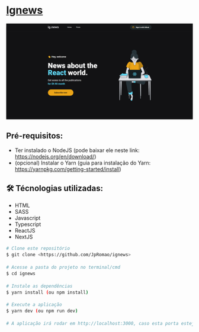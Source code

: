 <h1>
  <a href="https://ignews-joao.vercel.app/">
    Ignews
  </a>
</h1>

<img src="./ignews-preview.png" alt="Imagem da página inicial do site" />

<h2>Pré-requisitos: </h2>

<ul>
  <li>
    Ter instalado o NodeJS (pode baixar ele neste link: <a href="https://nodejs.org/en/download/">https://nodejs.org/en/download/</a>)
  </li>

  <li>
    (opcional) Instalar o Yarn (guia para instalação do Yarn: <a href="https://yarnpkg.com/getting-started/install">https://yarnpkg.com/getting-started/install</a>)
  </li>
</ul>

<h2>🛠 Técnologias utilizadas:</h2>

<ul>
  <li>HTML</li>
  <li>SASS</li>
  <li>Javascript</li>
  <li>Typescript</li>
  <li>ReactJS</li>
  <li>NextJS</li>
</ul>

```bash
# Clone este repositório
$ git clone <https://github.com/JpRomao/ignews>

# Acesse a pasta do projeto no terminal/cmd
$ cd ignews

# Instale as dependências
$ yarn install (ou npm install)

# Execute a aplicação
$ yarn dev (ou npm run dev)

# A aplicação irá rodar em http://localhost:3000, caso esta porta esteja ocupada, outra porta será escolhida automaticamente
```

